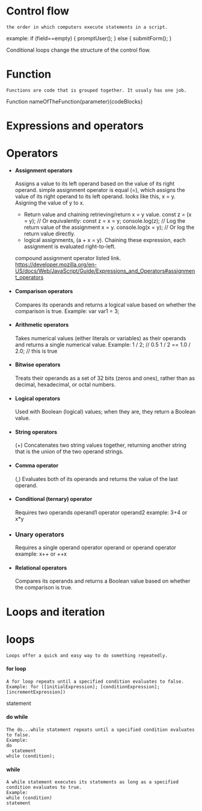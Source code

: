 # Control flow
    the order in which computers execute statements in a script.

example:
if (field==empty) {
    promptUser();
} else {
    submitForm();
}

Conditional loops change the structure of the control flow.



# Function
    Functions are code that is grouped together. It usualy has one job.

Function nameOfTheFunction(parameter){codeBlocks}

# Expressions and operators

# Operators
- #### Assignment operators
    Assigns a value to its left operand based on the value of its right operand. simple assignment operator is equal (=), which assigns the value of its right operand to its left operand. looks like this, x = y. Asigning the value of y to x.

    - Return value and chaining retrieving/return x = y value.
    const z = (x = y); // Or equivalently: const z = x = y;
    console.log(z); // Log the return value of the assignment x = y.
    console.log(x = y); // Or log the return value directly.
    - logical assignments, (a + x = y). Chaining these expression, each assignment is evaluated right-to-left.
    
    compound assignment operator listed link.
    https://developer.mozilla.org/en-US/docs/Web/JavaScript/Guide/Expressions_and_Operators#assignment_operators

- #### Comparison operators
    Compares its operands and returns a logical value based on whether the comparison is true.
    Example: var var1 = 3;

- #### Arithmetic operators
    Takes numerical values (either literals or variables) as their operands and returns a single numerical value.
    Example: 1 / 2; // 0.5
             1 / 2 == 1.0 / 2.0; // this is true

- #### Bitwise operators
    Treats their operands as a set of 32 bits (zeros and ones), rather than as decimal, hexadecimal, or octal numbers.

- #### Logical operators
    Used with Boolean (logical) values; when they are, they return a Boolean value.

- #### String operators
    (+) Concatenates two string values together, returning another string that is the union of the two operand strings.

- #### Comma operator
    (,) Evaluates both of its operands and returns the value of the last operand.

- #### Conditional (ternary) operator
    Requires two operands
    operand1 operator operand2
    example: 3+4 or x*y

- ### Unary operators
    Requires a single operand
    operator operand or operand operator
    example: x++ or ++x

- #### Relational operators  
    Compares its operands and returns a Boolean value based on whether the comparison is true.

# Loops and iteration

# loops
    Loops offer a quick and easy way to do something repeatedly.

#### for loop
    A for loop repeats until a specified condition evaluates to false.
    Example: for ([initialExpression]; [conditionExpression]; [incrementExpression])
  statement

#### do while 
    The do...while statement repeats until a specified condition evaluates to false.
    Example:
    do
      statement
    while (condition);

#### while
    A while statement executes its statements as long as a specified condition evaluates to true.
    Example:
    while (condition)
    statement

